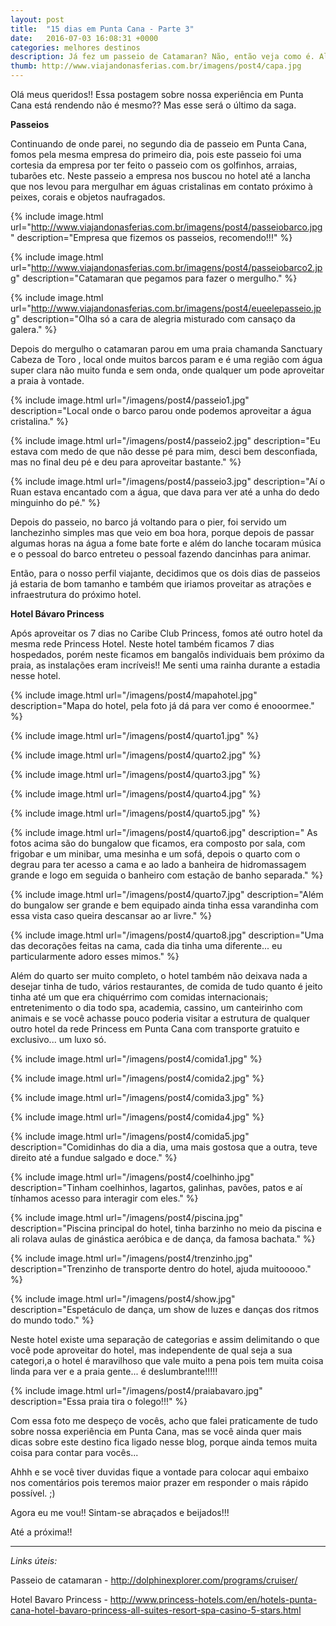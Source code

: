 ```yaml
---
layout: post
title:  "15 dias em Punta Cana - Parte 3"
date:   2016-07-03 16:08:31 +0000
categories: melhores destinos
description: Já fez um passeio de Catamaran? Não, então veja como é. Além de saber como é se hospedar no Bávaro Pincess Punta Cana. 
thumb: http://www.viajandonasferias.com.br/imagens/post4/capa.jpg
---
```


Olá meus queridos!! Essa postagem sobre nossa experiência em Punta Cana está rendendo não é mesmo?? Mas esse será o último da saga.

**Passeios**

Continuando de onde parei, no segundo dia de passeio em Punta Cana, fomos pela mesma empresa do primeiro dia, pois este passeio foi uma cortesia da empresa por ter feito o passeio com os golfinhos, arraias, tubarões etc. Neste passeio a empresa nos buscou no hotel até a lancha que nos levou para mergulhar em águas cristalinas em contato próximo à peixes, corais e objetos naufragados.

{% include image.html url="http://www.viajandonasferias.com.br/imagens/post4/passeiobarco.jpg" description="Empresa que fizemos os passeios, recomendo!!!" %}

{% include image.html url="http://www.viajandonasferias.com.br/imagens/post4/passeiobarco2.jpg" description="Catamaran que pegamos para fazer o mergulho." %}

{% include image.html url="http://www.viajandonasferias.com.br/imagens/post4/eueelepasseio.jpg" description="Olha só a cara de alegria misturado com cansaço da galera." %}

Depois do mergulho o catamaran parou em uma praia chamanda  Sanctuary Cabeza de Toro , local onde muitos barcos param e é uma região com água super clara não muito funda e sem onda, onde qualquer um pode aproveitar a praia à vontade.

{% include image.html url="/imagens/post4/passeio1.jpg" description="Local onde o barco parou onde podemos aproveitar a água cristalina." %}

{% include image.html url="/imagens/post4/passeio2.jpg" description="Eu estava com medo de que não desse pé para mim, desci bem desconfiada, mas no final deu pé e deu para aproveitar bastante." %}

{% include image.html url="/imagens/post4/passeio3.jpg" description="Aí o Ruan estava encantado com a água, que dava para ver até a unha do dedo minguinho do pé." %}

Depois do passeio, no barco já voltando para o pier, foi servido um lanchezinho simples mas que veio em boa hora, porque depois de passar algumas horas na água a fome bate forte e além do lanche tocaram música e o pessoal do barco entreteu o pessoal fazendo dancinhas para animar.

Então, para o nosso perfil viajante,  decidimos que os dois dias de passeios já estaria de bom tamanho e também que iriamos proveitar as atrações e infraestrutura do próximo hotel.

**Hotel Bávaro Princess**

Após aproveitar os 7 dias no Caribe Club Princess, fomos até outro hotel da mesma rede Princess Hotel. Neste hotel também ficamos 7 dias hospedados, porém neste ficamos em bangalôs individuais bem próximo da praia, as instalações eram incríveis!! Me senti uma rainha durante a estadia nesse hotel.

{% include image.html url="/imagens/post4/mapahotel.jpg" description="Mapa do hotel, pela foto já dá para ver como é enooormee." %}

{% include image.html url="/imagens/post4/quarto1.jpg"  %}

{% include image.html url="/imagens/post4/quarto2.jpg"  %}

{% include image.html url="/imagens/post4/quarto3.jpg"  %}

{% include image.html url="/imagens/post4/quarto4.jpg"  %}

{% include image.html url="/imagens/post4/quarto5.jpg"  %}

{% include image.html url="/imagens/post4/quarto6.jpg" description=" As fotos acima são do bungalow que ficamos, era composto por sala, com frigobar e um minibar, uma mesinha e um sofá, depois o quarto com o degrau para ter acesso a cama e ao lado a banheira de hidromassagem grande e logo em seguida o banheiro com estação de banho separada." %}

{% include image.html url="/imagens/post4/quarto7.jpg" description="Além do bungalow ser grande e bem equipado ainda tinha essa varandinha com essa vista caso queira descansar ao ar livre." %}

{% include image.html url="/imagens/post4/quarto8.jpg" description="Uma das decorações feitas na cama, cada dia tinha uma diferente... eu particularmente adoro esses mimos." %}

Além do quarto ser muito completo, o hotel também não deixava nada a desejar tinha de tudo, vários restaurantes, de comida de tudo quanto é jeito tinha até um que era chiquérrimo com comidas internacionais; entretenimento o dia todo spa, academia, cassino, um canteirinho com animais e se você achasse pouco poderia visitar a estrutura de qualquer outro hotel da rede Princess em Punta Cana com transporte gratuito e exclusivo... um luxo só.

{% include image.html url="/imagens/post4/comida1.jpg"  %}

{% include image.html url="/imagens/post4/comida2.jpg"  %}

{% include image.html url="/imagens/post4/comida3.jpg"  %}

{% include image.html url="/imagens/post4/comida4.jpg"  %}

{% include image.html url="/imagens/post4/comida5.jpg" description="Comidinhas do dia a dia, uma mais gostosa que a outra, teve direito até a fundue salgado e doce." %}

{% include image.html url="/imagens/post4/coelhinho.jpg" description="Tinham coelhinhos, lagartos, galinhas, pavões, patos e aí tínhamos acesso para interagir com eles." %}

{% include image.html url="/imagens/post4/piscina.jpg" description="Piscina principal do hotel, tinha barzinho no meio da piscina e ali rolava aulas de ginástica aeróbica e de dança, da famosa bachata." %}

{% include image.html url="/imagens/post4/trenzinho.jpg" description="Trenzinho de transporte dentro do hotel, ajuda muitooooo." %}

{% include image.html url="/imagens/post4/show.jpg" description="Espetáculo de dança, um show de luzes e danças dos ritmos do mundo todo." %}

Neste hotel existe uma separação de categorias e assim delimitando o que você pode aproveitar do hotel, mas independente de qual seja a sua categori,a o hotel é maravilhoso que vale muito a pena pois tem muita coisa linda para ver e a praia gente... é deslumbrante!!!!! 

{% include image.html url="/imagens/post4/praiabavaro.jpg" description="Essa praia tira o folego!!!" %}

Com essa foto me despeço de vocês, acho que falei praticamente de tudo sobre nossa experiência em Punta Cana, mas se você ainda quer mais dicas sobre este destino fica ligado nesse blog, porque ainda temos muita coisa para contar para vocês...

Ahhh e se você tiver duvidas fique a vontade para colocar aqui embaixo nos comentários pois teremos maior prazer em responder o mais rápido possível. ;)

Agora eu me vou!! Sintam-se abraçados e beijados!!!

Até a próxima!!

------------------------------------

*Links úteis:*

Passeio de catamaran - http://dolphinexplorer.com/programs/cruiser/

Hotel Bavaro Princess - http://www.princess-hotels.com/en/hotels-punta-cana-hotel-bavaro-princess-all-suites-resort-spa-casino-5-stars.html
